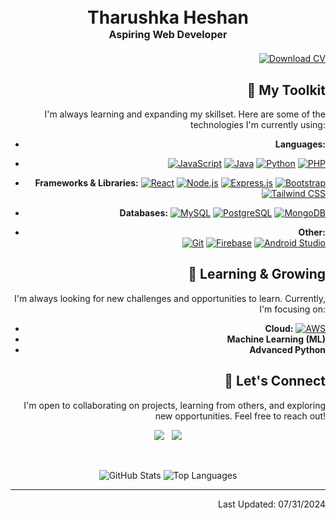 <h1 align="center">
  <br>
  Tharushka Heshan
  <br>
  <font size="3">Aspiring Web Developer</font>
</h1>
<div style="text-align: right; margin-top: 20px;">
  <a href="https://github.com/Heshan-404/Heshan-404/blob/main/CV2024.pdf" target="_blank" rel="noopener noreferrer">
    <img src="https://img.shields.io/badge/-Get%20MY%20CV-4CAF50?style=flat-square&logo=document&logoColor=white" alt="Download CV">
  </a>

## 🧰  My Toolkit  

I'm always learning and expanding my skillset. Here are some of the technologies I'm currently using:

* **Languages:**
*  
  [![JavaScript](https://img.shields.io/badge/-JavaScript-F7DF1E?style=flat-square&logo=javascript)](https://www.javascript.com/)
  [![Java](https://img.shields.io/badge/-Java-007396?style=flat-square&logo=java)](https://www.java.com/)
  [![Python](https://img.shields.io/badge/-Python-3776AB?style=flat-square&logo=python)](https://www.python.org/)
  [![PHP](https://img.shields.io/badge/-PHP-777BB4?style=flat-square&logo=php)](https://www.php.net/)

* **Frameworks & Libraries:** 
 [![React](https://img.shields.io/badge/-React-61DAFB?style=flat-square&logo=react)](https://reactjs.org/)
 [![Node.js](https://img.shields.io/badge/-Node.js-339933?style=flat-square&logo=node.js)](https://nodejs.org/)
 [![Express.js](https://img.shields.io/badge/-Express.js-000000?style=flat-square&logo=express)](https://expressjs.com/) 
 [![Bootstrap](https://img.shields.io/badge/-Bootstrap-563D7C?style=flat-square&logo=bootstrap)](https://getbootstrap.com/)
 [![Tailwind CSS](https://img.shields.io/badge/-Tailwind%20CSS-38B2AC?style=flat-square&logo=tailwind-css)](https://tailwindcss.com/)  

* **Databases:** 
 [![MySQL](https://img.shields.io/badge/-MySQL-005C84?style=flat-square&logo=mysql)](https://www.mysql.com/)
 [![PostgreSQL](https://img.shields.io/badge/-PostgreSQL-316192?style=flat-square&logo=postgresql)](https://www.postgresql.org/) 
 [![MongoDB](https://img.shields.io/badge/-MongoDB-47A248?style=flat-square&logo=mongodb)](https://www.mongodb.com/)

* **Other:**  
 [![Git](https://img.shields.io/badge/-Git-F05033?style=flat-square&logo=git)](https://git-scm.com/)
 [![Firebase](https://img.shields.io/badge/-Firebase-FFCA28?style=flat-square&logo=firebase)](https://firebase.google.com/) 
 [![Android Studio](https://img.shields.io/badge/-Android%20Studio-3DDC84?style=flat-square&logo=android-studio)](https://developer.android.com/studio/)

## 🌱  Learning & Growing

I'm always looking for new challenges and opportunities to learn. Currently, I'm focusing on:

* **Cloud:** [![AWS](https://img.shields.io/badge/-AWS-232F3E?style=flat-square&logo=amazon-aws)](https://aws.amazon.com/)
* **Machine Learning (ML)** 
* **Advanced Python** 

##  🤝  Let's Connect

I'm open to collaborating on projects, learning from others, and exploring new opportunities. Feel free to reach out!

<p align="center">
  <a href="https://www.linkedin.com/in/tharushka-hesham-a78888247/"><img src="https://img.shields.io/badge/-LinkedIn-0077B5?style=for-the-badge&logo=linkedin&logoColor=white"></a>  
  <a href="mailto:heshantharushka2002@gmail.com"><img src="https://img.shields.io/badge/-Email-D14836?style=for-the-badge&logo=gmail&logoColor=white"></a>
</p>

<br>

<p align="center">
  <img src="https://github-readme-stats.vercel.app/api?username=Heshan-404&show_icons=true&theme=radical" alt="GitHub Stats" />
  <img src="https://github-readme-stats.vercel.app/api/top-langs/?username=Heshan-404&layout=compact" alt="Top Languages" />
</p>

---

Last Updated: 07/31/2024
